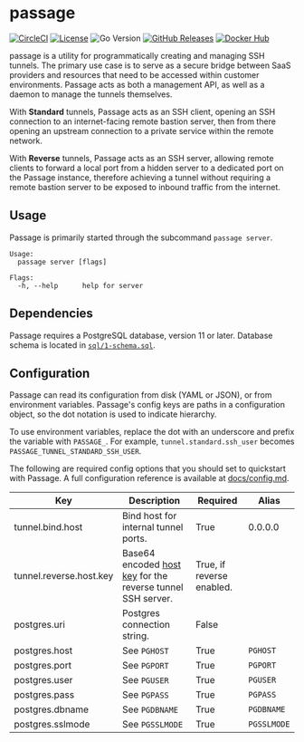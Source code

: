 # passage
[![CircleCI](https://circleci.com/gh/hightouchio/passage/tree/master.svg?style=svg)](https://circleci.com/gh/hightouchio/passage/tree/master)
[![License](https://shields.io/github/license/hightouchio/passage)](https://github.com/hightouchio/passage/blob/master/LICENSE)
![Go Version](https://shields.io/github/go-mod/go-version/hightouchio/passage)
[![GitHub Releases](https://shields.io/github/v/release/hightouchio/passage?display_name=tag)](https://github.com/hightouchio/passage/releases)
[![Docker Hub](https://shields.io/docker/v/hightouchio/passage)](https://hub.docker.com/r/hightouchio/passage)

passage is a utility for programmatically creating and managing SSH tunnels. The primary use case is to serve as a secure bridge between SaaS providers and resources that need to be accessed within customer environments. Passage acts as both a management API, as well as a daemon to manage the tunnels themselves.

With **Standard** tunnels, Passage acts as an SSH client, opening an SSH connection to an internet-facing remote bastion server, then from there opening an upstream connection to a private service within the remote network.

With **Reverse** tunnels, Passage acts as an SSH server, allowing remote clients to forward a local port from a hidden server to a dedicated port on the Passage instance, therefore achieving a tunnel without requiring a remote bastion server to be exposed to inbound traffic from the internet.

## Usage
Passage is primarily started through the subcommand `passage server`.

```
Usage:
  passage server [flags]

Flags:
  -h, --help      help for server
```

## Dependencies
Passage requires a PostgreSQL database, version 11 or later. Database schema is located in [`sql/1-schema.sql`](`sql/1-schema.sql`).

## Configuration
Passage can read its configuration from disk (YAML or JSON), or from environment variables.
Passage's config keys are paths in a configuration object, so the dot notation is used to indicate hierarchy.

To use environment variables, replace the dot with an underscore and prefix the variable with `PASSAGE_`.
For example, `tunnel.standard.ssh_user` becomes `PASSAGE_TUNNEL_STANDARD_SSH_USER`.

The following are required config options that you should set to quickstart with Passage. A full configuration reference is available at [docs/config.md](docs/config.md). 

| **Key**          | **Description**             | **Required** | **Alias**   |
|------------------|-----------------------------|--------------|-------------|
| tunnel.bind.host        | Bind host for internal tunnel ports.                                    | True         | 0.0.0.0      |
| tunnel.reverse.host.key  | Base64 encoded [host key](https://www.ssh.com/academy/ssh/host-key) for the reverse tunnel SSH server. | True, if reverse enabled. |             |
| postgres.uri     | Postgres connection string. | False        |             |
| postgres.host    | See `PGHOST`                | True         | `PGHOST`    |
| postgres.port    | See `PGPORT`                | True         | `PGPORT`    |
| postgres.user    | See `PGUSER`                | True         | `PGUSER`    |
| postgres.pass    | See `PGPASS`                | True         | `PGPASS`    |
| postgres.dbname  | See `PGDBNAME`              | True         | `PGDBNAME`  |
| postgres.sslmode | See `PGSSLMODE`             | True         | `PGSSLMODE` |

